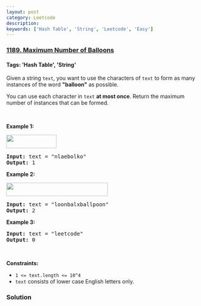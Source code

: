 ```yaml
---
layout: post
category: Leetcode
description: 
keywords: ['Hash Table', 'String', 'Leetcode', 'Easy']
---
```

### [1189. Maximum Number of Balloons](https://leetcode.com/problems/maximum-number-of-balloons)

#### Tags: 'Hash Table', 'String'

<div class="content__u3I1 question-content__JfgR"><div><p>Given a string <code>text</code>, you want to use the characters of <code>text</code> to form as many instances of the word <strong>"balloon"</strong> as possible.</p>
<p>You can use each character in <code>text</code> <strong>at most once</strong>. Return the maximum number of instances that can be formed.</p>
<p> </p>
<p><strong>Example 1:</strong></p>
<p><strong><img alt="" src="https://assets.leetcode.com/uploads/2019/09/05/1536_ex1_upd.JPG" style="width: 132px; height: 35px;"/></strong></p>
<pre><strong>Input:</strong> text = "nlaebolko"
<strong>Output:</strong> 1
</pre>
<p><strong>Example 2:</strong></p>
<p><strong><img alt="" src="https://assets.leetcode.com/uploads/2019/09/05/1536_ex2_upd.JPG" style="width: 267px; height: 35px;"/></strong></p>
<pre><strong>Input:</strong> text = "loonbalxballpoon"
<strong>Output:</strong> 2
</pre>
<p><strong>Example 3:</strong></p>
<pre><strong>Input:</strong> text = "leetcode"
<strong>Output:</strong> 0
</pre>
<p> </p>
<p><strong>Constraints:</strong></p>
<ul>
<li><code>1 &lt;= text.length &lt;= 10^4</code></li>
<li><code>text</code> consists of lower case English letters only.</li>
</ul></div></div>

### Solution
